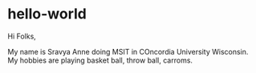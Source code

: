 # hello-world
Hi Folks,

My name is Sravya Anne doing MSIT in COncordia University Wisconsin.
My hobbies are playing basket ball, throw ball, carroms.
